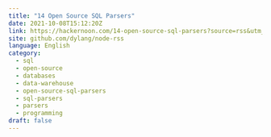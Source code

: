 ```yaml
---
title: "14 Open Source SQL Parsers"
date: 2021-10-08T15:12:20Z
link: https://hackernoon.com/14-open-source-sql-parsers?source=rss&utm_medium=RSS&utm_source=news.12bit.vn
site: github.com/dylang/node-rss
language: English
category:
  - sql
  - open-source
  - databases
  - data-warehouse
  - open-source-sql-parsers
  - sql-parsers
  - parsers
  - programming
draft: false
---
```

